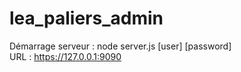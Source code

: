 # lea_paliers_admin

Démarrage serveur : node server.js [user] [password]
<br/>
URL : https://127.0.0.1:9090
